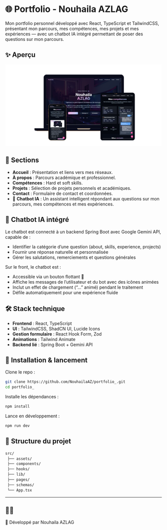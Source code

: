 # 🌐 Portfolio - Nouhaila AZLAG

Mon portfolio personnel développé avec React, TypeScript et TailwindCSS, présentant mon parcours, mes compétences, mes projets et mes expériences — avec un chatbot IA intégré permettant de poser des questions sur mon parcours.


## ✨ Aperçu

![Aperçu du Portfolio](./src/assets/imagePortfolio_.png)

<!-- 👉 [Voir le portfolio en ligne](https://ton-lien-vercel-ou-netlify.com) -->



## 📌 Sections

- **Accueil** : Présentation et liens vers mes réseaux.  
- **À propos** : Parcours académique et professionnel.  
- **Compétences** : Hard et soft skills.  
- **Projets** : Sélection de projets personnels et académiques.  
- **Contact** : Formulaire de contact et coordonnées.
- 💬 **Chatbot IA** : Un assistant intelligent répondant aux questions sur mon parcours, mes compétences et mes expériences. 

## 🧠 Chatbot IA intégré

Le chatbot est connecté à un backend Spring Boot avec Google Gemini API, capable de :
- Identifier la catégorie d’une question (about, skills, experience, projects)
- Fournir une réponse naturelle et personnalisée
- Gérer les salutations, remerciements et questions générales
  
Sur le front, le chatbot est :
- Accessible via un bouton flottant 🤖
- Affiche les messages de l’utilisateur et du bot avec des icônes animées
- Inclut un effet de chargement (“...” animé) pendant le traitement
- Défile automatiquement pour une expérience fluide

## 🛠️ Stack technique

- **Frontend** : React, TypeScript  
- **UI** : TailwindCSS, ShadCN UI, Lucide Icons  
- **Gestion formulaire** : React Hook Form, Zod  
- **Animations** : Tailwind Animate
-  **Backend lié** : Spring Boot + Gemini API



## 🚀 Installation & lancement

Clone le repo :

```bash
git clone https://github.com/NouhailaAZ/portfolio_.git
cd portfolio_
```
Installe les dépendances :

```bash
npm install
```

Lance en développement :

```bash
npm run dev
```


## 📂 Structure du projet
```bash
src/
 ├── assets/         
 ├── components/     
 ├── hooks/          
 ├── lib/            
 ├── pages/           
 ├── schemas/        
 └── App.tsx         
```
---
## 👩‍💻 
👋 Développé par Nouhaila AZLAG
